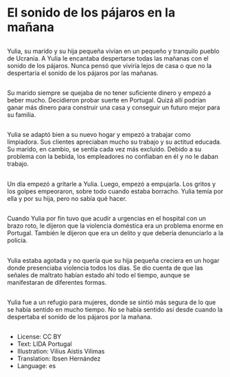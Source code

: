 # El sonido de los pájaros en la mañana

##
Yulia, su marido y su hija pequeña vivían en un pequeño y tranquilo pueblo de Ucrania. A Yulia le encantaba despertarse todas las mañanas con el sonido de los pájaros. Nunca pensó que viviría lejos de casa o que no la despertaría el sonido de los pájaros por las mañanas.

##
Su marido siempre se quejaba de no tener suficiente dinero y empezó a beber mucho. Decidieron probar suerte en Portugal. Quizá allí podrían ganar más dinero para construir una casa y conseguir un futuro mejor para su familia.

##
Yulia se adaptó bien a su nuevo hogar y empezó a trabajar como limpiadora. Sus clientes apreciaban mucho su trabajo y su actitud educada. Su marido, en cambio, se sentía cada vez más excluido. Debido a su problema con la bebida, los empleadores no confiaban en él y no le daban trabajo.

##
Un día empezó a gritarle a Yulia. Luego, empezó a empujarla. Los gritos y los golpes empeoraron, sobre todo cuando estaba borracho. Yulia temía por ella y por su hija, pero no sabía qué hacer.

##
Cuando Yulia por fin tuvo que acudir a urgencias en el hospital con un brazo roto, le dijeron que la violencia doméstica era un problema enorme en Portugal. También le dijeron que era un delito y que debería denunciarlo a la policía.

##
Yulia estaba agotada y no quería que su hija pequeña creciera en un hogar donde presenciaba violencia todos los días. Se dio cuenta de que las señales de maltrato habían estado ahí todo el tiempo, aunque se manifestaran de diferentes formas.

##
Yulia fue a un refugio para mujeres, donde se sintió más segura de lo que se había sentido en mucho tiempo. No se había sentido así desde cuando la despertaba el sonido de los pájaros por la mañana.

##
* License: CC BY
* Text: LIDA Portugal
* Illustration: Vilius Aistis Vilimas
* Translation: Ibsen Hernández
* Language: es
